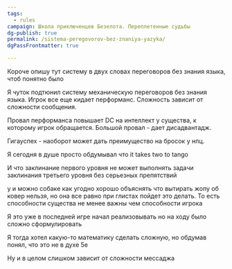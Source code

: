 ```yaml
---
tags:
  - rules
campaign: Школа приключенцев Безелота. Переплетенные судьбы
dg-publish: true
permalink: /sistema-peregovorov-bez-znaniya-yazyka/
dgPassFrontmatter: true

---
```


Короче опишу тут систему в двух словах переговоров без знания языка, чтоб понятно было

Я чуток подтюнил систему механическую переговоров без знания языка. Игрок все еще кидает перформанс. Сложность зависит от сложности сообщения. 

Провал перформанса повышает DC на интеллект у существа, к которому игрок обращается. Большой провал - дает дисадвантадж.

Гигауспех - наоборот может дать преимущество на бросок у нпц.

Я сегодня в душе просто обдумывал что it takes two to tango

И что заклинание первого уровня не может выполнять задачи заклинания третьего уровня без серьезных препятствий

у и можно собаке как угодно хорошо объяснять что вытирать жопу об ковер нельзя, но она все равно при глистах пойдет это делать. То есть способности существа не менее важны чем способности игрока

Я это уже в последней игре начал реализовывать но на ходу было сложно сформулировать

Я тогда хотел какую-то математику сделать сложную, но обдумав понял, что это не в духе 5е

Ну и в целом слишком зависит от сложности мессаджа